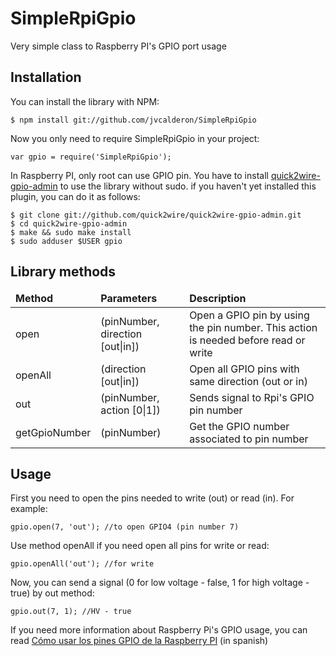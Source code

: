 SimpleRpiGpio
=============

Very simple class to Raspberry PI's GPIO port usage

## Installation

You can install the library with NPM:

<pre><code>$ npm install git://github.com/jvcalderon/SimpleRpiGpio</code></pre>

Now you only need to require SimpleRpiGpio in your project:

<pre><code>var gpio = require('SimpleRpiGpio');</code></pre>

In Raspberry PI, only root can use GPIO pin. You have to install [quick2wire-gpio-admin](https://github.com/quick2wire/quick2wire-gpio-admin) to use the library without sudo. if you haven't yet installed this plugin, you can do it as follows:

<pre><code>$ git clone git://github.com/quick2wire/quick2wire-gpio-admin.git
$ cd quick2wire-gpio-admin
$ make && sudo make install
$ sudo adduser $USER gpio</code></pre>

## Library methods

<table>
	<thead>
		<tr>
			<td><strong>Method</strong></td>
			<td><strong>Parameters</strong></td>
			<td><strong>Description</strong></td>
		</tr>
	</thead>
	<tbody>
		<tr>
			<td>open</td>
			<td>(pinNumber, direction [out|in])</td>
			<td>Open a GPIO pin by using the pin number. This action is needed before read or write</td>
		</tr>
		<tr>
			<td>openAll</td>
			<td>(direction [out|in])</td>
			<td>Open all GPIO pins with same direction (out or in)</td>
		</tr>
		<tr>
			<td>out</td>
			<td>(pinNumber, action [0|1])</td>
			<td>Sends signal to Rpi's GPIO pin number</td>
		</tr>
		<tr>
			<td>getGpioNumber</td>
			<td>(pinNumber)</td>
			<td>Get the GPIO number associated to pin number</td>
		</tr>
	</tbody>
</table>

## Usage

First you need to open the pins needed to write (out) or read (in). For example:

<pre><code>gpio.open(7, 'out'); //to open GPIO4 (pin number 7)</code></pre>

Use method openAll if you need open all pins for write or read:

<pre><code>gpio.openAll('out'); //for write</code></pre>

Now, you can send a signal (0 for low voltage - false, 1 for high voltage - true) by out method:

<pre><code>gpio.out(7, 1); //HV - true</code></pre>

If you need more information about Raspberry Pi's GPIO usage, you can read [Cómo usar los pines GPIO de la Raspberry PI](http://www.frontandback.org/laboratory/como_usar_gpio_raspberry_pi) (in spanish)
